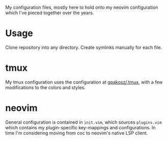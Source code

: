 My configuration files, mostly here to hold onto my neovim configuration which I've pieced together over the years.

# Usage

Clone repository into any directory. Create symlinks manually for each file.

# tmux

My tmux configuration uses the configuration at [gpakosz/.tmux](https://github.com/gpakosz/.tmux), with a few modifications to the colors and styles.

# neovim

General configuration is contained in `init.vim`, which sources `plugins.vim` which contains my plugin-specific key-mappings and configurations. In time I'm considering moving from coc to neovim's native LSP client.
